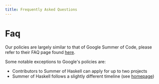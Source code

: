 ```yaml
---
title: Frequently Asked Questions
---
```


# Faq

Our policies are largely similar to that of Google Summer of Code, please refer
to their FAQ page found [here](https://developers.google.com/open-source/gsoc/faq).

Some notable exceptions to Google's policies are:

 -  Contributors to Summer of Haskell can apply for up to two projects
 -  Summer of Haskell follows a slightly different timeline (see [homepage](./))
